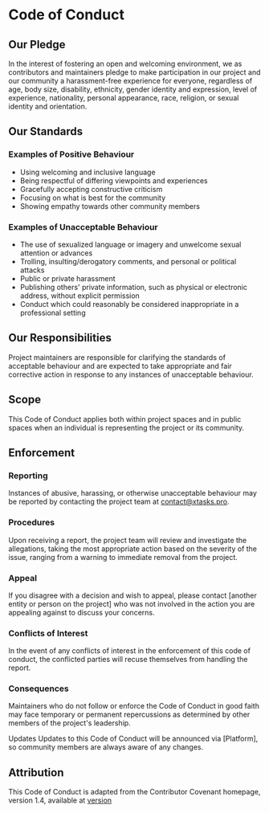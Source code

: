 # Code of Conduct

## Our Pledge

In the interest of fostering an open and welcoming environment, we as contributors and maintainers pledge to make participation in our project and our community a harassment-free experience for everyone, regardless of age, body size, disability, ethnicity, gender identity and expression, level of experience, nationality, personal appearance, race, religion, or sexual identity and orientation.

## Our Standards

### Examples of Positive Behaviour

- Using welcoming and inclusive language
- Being respectful of differing viewpoints and experiences
- Gracefully accepting constructive criticism
- Focusing on what is best for the community
- Showing empathy towards other community members

### Examples of Unacceptable Behaviour

- The use of sexualized language or imagery and unwelcome sexual attention or advances
- Trolling, insulting/derogatory comments, and personal or political attacks
- Public or private harassment
- Publishing others' private information, such as physical or electronic address, without explicit permission
- Conduct which could reasonably be considered inappropriate in a professional setting

## Our Responsibilities

Project maintainers are responsible for clarifying the standards of acceptable behaviour and are expected to take appropriate and fair corrective action in response to any instances of unacceptable behaviour.

## Scope

This Code of Conduct applies both within project spaces and in public spaces when an individual is representing the project or its community.

## Enforcement

### Reporting

Instances of abusive, harassing, or otherwise unacceptable behaviour may be reported by contacting the project team at <contact@xtasks.pro>.

### Procedures

Upon receiving a report, the project team will review and investigate the allegations, taking the most appropriate action based on the severity of the issue, ranging from a warning to immediate removal from the project.

### Appeal

If you disagree with a decision and wish to appeal, please contact [another entity or person on the project] who was not involved in the action you are appealing against to discuss your concerns.

### Conflicts of Interest

In the event of any conflicts of interest in the enforcement of this code of conduct, the conflicted parties will recuse themselves from handling the report.

### Consequences

Maintainers who do not follow or enforce the Code of Conduct in good faith may face temporary or permanent repercussions as determined by other members of the project's leadership.

Updates
Updates to this Code of Conduct will be announced via [Platform], so community members are always aware of any changes.

## Attribution

This Code of Conduct is adapted from the Contributor Covenant homepage,
version 1.4, available at
[version](http://contributor-covenant.org/version/1/4)
